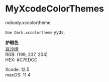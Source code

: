 # MyXcodeColorThemes
nobody.xccolortheme

``One Dark.xccolortheme`` yyds.

**护眼色**  
[豆沙绿](https://zh.wikipedia.org/wiki/%E8%B1%86%E6%B2%99%E7%BB%BF)  
RGB: (199, 237, 204)  
HEX: #C7EDCC  

Xcode: 12.5  
macOS: 11.4  
